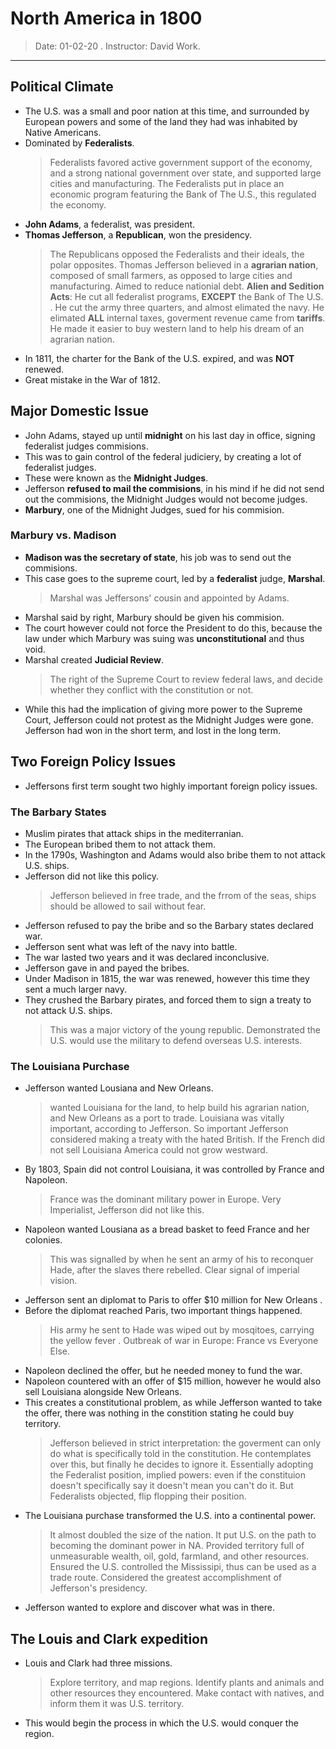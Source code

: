 # North America in 1800
   > Date: 01-02-20 .
   > Instructor: David Work.
---   

## Political Climate
   * The U.S. was a small and poor nation at this time, and surrounded by European powers and some of the land they had was inhabited by Native Americans.
   * Dominated by **Federalists**.
      > Federalists favored active government support of the economy, and a strong national government over state, and supported large cities and manufacturing.
       The Federalists put in place an economic program featuring the Bank of The U.S., this regulated the economy.
   * **John Adams**, a federalist, was president.
   * **Thomas Jefferson**, a **Republican**, won the presidency.
      > The Republicans opposed the Federalists and their ideals, the polar opposites.
       Thomas Jefferson believed in a **agrarian nation**, composed of small farmers, as opposed to large cities and manufacturing.
       Aimed to reduce nationial debt.
       **Alien and Sedition Acts**: He cut all federalist programs, **EXCEPT** the Bank of The U.S. .
       He cut the army three quarters, and almost elimated the navy.
       He elimated **ALL** internal taxes, goverment revenue came from **tariffs**.
       He made it easier to buy western land to help his dream of an agrarian nation.
   * In 1811, the charter for the Bank of the U.S. expired, and was **NOT** renewed.
   * Great mistake in the War of 1812.
   
## Major Domestic Issue
   * John Adams, stayed up until **midnight** on his last day in office, signing federalist judges commisions.
   * This was to gain control of the federal judiciery, by creating a lot of federalist judges.
   * These were known as the **Midnight Judges**.
   * Jefferson **refused to mail the commisions**, in his mind if he did not send out the commisions, the Midnight Judges would not become judges.
   * **Marbury**, one of the Midnight Judges, sued for his commision.
   
### Marbury vs. Madison
   * **Madison was the secretary of state**, his job was to send out the commisions.
   * This case goes to the supreme court, led by a **federalist** judge, **Marshal**.
     > Marshal was Jeffersons' cousin and appointed by Adams.
   * Marshal said by right, Marbury should be given his commision.
   * The court however could not force the President to do this, because the law under which Marbury was suing was **unconstitutional** and thus void.
   * Marshal created **Judicial Review**.
      > The right of the Supreme Court to review federal laws, and decide whether they conflict with the constitution or not.
   * While this had the implication of giving more power to the Supreme Court, Jefferson could not protest as the Midnight Judges were gone. Jefferson had won in the short term, and lost in the long term.
   
## Two Foreign Policy Issues
   * Jeffersons first term sought two highly important foreign policy issues.
   
### The Barbary States
   * Muslim pirates that attack ships in the mediterranian.
   * The European bribed them to not attack them.
   * In the 1790s, Washington and Adams would also bribe them to not attack U.S. ships.
   * Jefferson did not like this policy.
      > Jefferson believed in free trade, and the frrom of the seas, ships should be allowed to sail without fear.
   * Jefferson refused to pay the bribe and so the Barbary states declared war.
   * Jefferson sent what was left of the navy into battle.
   * The war lasted two years and it was declared inconclusive.
   * Jefferson gave in and payed the bribes.
   * Under Madison in 1815, the war was renewed, however this time they sent a much larger navy.
   * They crushed the Barbary pirates, and forced them to sign a treaty to not attack U.S. ships.
      > This was a major victory of the young republic.
       Demonstrated the U.S. would use the military to defend overseas U.S. interests.
   
### The Louisiana Purchase
   * Jefferson wanted Lousiana and New Orleans.
      > wanted Louisiana for the land, to help build his agrarian nation, and New Orleans as a port to trade.
       Louisiana was vitally important, according to Jefferson.
       So important Jefferson considered making a treaty with the hated British.
       If the French did not sell Louisiana America could not grow westward.
   * By 1803, Spain did not control Louisiana, it was controlled by France and Napoleon.
      > France was the dominant military power in Europe.
       Very Imperialist, Jefferson did not like this.
   * Napoleon wanted Lousiana as a bread basket to feed France and her colonies.
      > This was signalled by when he sent an army of his to reconquer Hade, after the slaves there rebelled.
       Clear signal of imperial vision.
   * Jefferson sent an diplomat to Paris to offer $10 million for New Orleans .
   * Before the diplomat reached Paris, two important things happened.
      > His army he sent to Hade was wiped out by mosqitoes, carrying the yellow fever .
       Outbreak of war in Europe: France vs Everyone Else.
   * Napoleon declined the offer, but he needed money to fund the war.
   * Napoleon countered with an offer of $15 million, however he would also sell Louisiana alongside New Orleans.
   * This creates a constitutional problem, as while Jefferson wanted to take the offer, there was nothing in the constition stating he could buy territory.
      > Jefferson believed in strict interpretation: the goverment can only do what is specifically told in the constitution.
       He contemplates over this, but finally he decides to ignore it.
       Essentially adopting the Federalist position, implied powers: even if the constituion doesn't specifically say it doesn't mean you can't do it.
       But Federalists objected, flip flopping their position.
   * The Louisiana purchase transformed the U.S. into a continental power.
      > It almost doubled the size of the nation.
       It put U.S. on the path to becoming the dominant power in NA.
       Provided territory full of unmeasurable wealth, oil, gold, farmland, and other resources.
       Ensured the U.S. controlled the Mississipi, thus can be used as a trade route.
       Considered the greatest accomplishment of Jefferson's presidency.
   * Jefferson wanted to explore and discover what was in there.
   
## The Louis and Clark expedition
   * Louis and Clark had three missions.
      > Explore territory, and map regions.
       Identify plants and animals and other resources they encountered.
       Make contact with natives, and inform them it was U.S. territory.
   * This would begin the process in which the U.S. would conquer the region.
   
